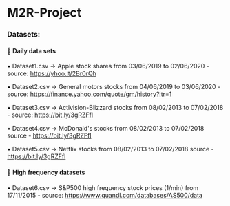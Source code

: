 # M2R-Project

### Datasets:

#### :large_orange_diamond: Daily data sets

• Dataset1.csv -> Apple stock shares from 03/06/2019 to 02/06/2020 - source: https://yhoo.it/2Br0rQh

• Dataset2.csv ->  General motors stocks from 04/06/2019 to 03/06/2020 - source: https://finance.yahoo.com/quote/gm/history?ltr=1

• Dataset3.csv -> Activision-Blizzard stocks from 08/02/2013 to 07/02/2018 - source: https://bit.ly/3gRZFfl

• Dataset4.csv -> McDonald's stocks from 08/02/2013 to 07/02/2018 source - https://bit.ly/3gRZFfl

• Dataset5.csv -> Netflix stocks from 08/02/2013 to 07/02/2018 source - https://bit.ly/3gRZFfl


#### :large_orange_diamond: High frequency datasets

• Dataset6.csv -> S&P500 high frequency stock prices (1/min) from 17/11/2015 - source: https://www.quandl.com/databases/AS500/data
